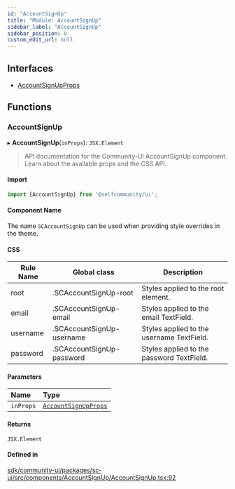 ```yaml
---
id: "AccountSignUp"
title: "Module: AccountSignUp"
sidebar_label: "AccountSignUp"
sidebar_position: 0
custom_edit_url: null
---
```


## Interfaces

- [AccountSignUpProps](../interfaces/AccountSignUp.AccountSignUpProps.md)

## Functions

### AccountSignUp

▸ **AccountSignUp**(`inProps`): `JSX.Element`

> API documentation for the Community-UI AccountSignUp component. Learn about the available props and the CSS API.

#### Import

```jsx
import {AccountSignUp} from '@selfcommunity/ui';
```

#### Component Name

The name `SCAccountSignUp` can be used when providing style overrides in the theme.

#### CSS

|Rule Name|Global class|Description|
|---|---|---|
|root|.SCAccountSignUp-root|Styles applied to the root element.|
|email|.SCAccountSignUp-email|Styles applied to the email TextField.|
|username|.SCAccountSignUp-username|Styles applied to the username TextField.|
|password|.SCAccountSignUp-password|Styles applied to the password TextField.|

#### Parameters

| Name | Type |
| :------ | :------ |
| `inProps` | [`AccountSignUpProps`](../interfaces/AccountSignUp.AccountSignUpProps.md) |

#### Returns

`JSX.Element`

#### Defined in

[sdk/community-ui/packages/sc-ui/src/components/AccountSignUp/AccountSignUp.tsx:92](https://github.com/selfcommunity/community-ui/blob/a7bfc2b/packages/sc-ui/src/components/AccountSignUp/AccountSignUp.tsx#L92)
